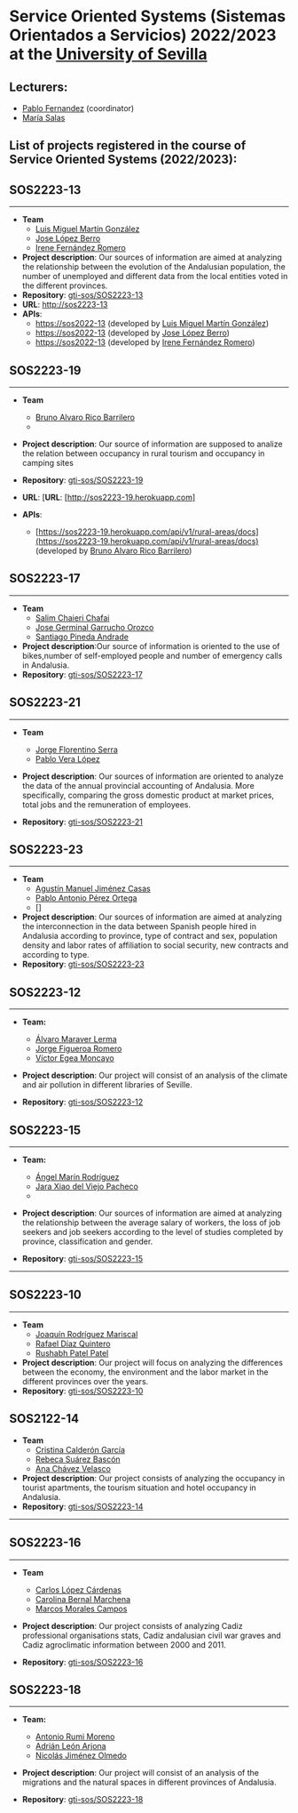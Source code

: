 Service Oriented Systems (Sistemas Orientados a Servicios) 2022/2023 at the [University of Sevilla](https://www.us.es)
====================

Lecturers:
--
 - [Pablo Fernandez](https://github.com/pafmon) (coordinator)
 - [María Salas](https://github.com/msurbano)
 

List of projects registered in the course of **Service Oriented Systems** (2022/2023):
--
## SOS2223-13
---------------------------
- **Team**
   - [Luis Miguel Martín González](https://github.com/luismg01)
   - [Jose López Berro](https://github.com/joslopber)
   - [Irene Fernández Romero](https://github.com/irenefernandezromero)
- **Project description**: Our sources of information are aimed at analyzing the relationship between the evolution of the Andalusian population, the number of unemployed and different data from the local entities voted in the different provinces.
- **Repository**: [gti-sos/SOS2223-13](https://github.com/gti-sos/SOS2223-13)
- **URL**: [http://sos2223-13]()
- **APIs**:
   - [https://sos2022-13](https://sos2223-13) (developed by [Luis Miguel Martín González](https://github.com/luismg01))
   - [https://sos2022-13](https://sos2223-13) (developed by [Jose López Berro](https://github.com/joslopber))
   - [https://sos2022-13](https://sos2223-13) (developed by [Irene Fernández Romero](https://github.com/irenefernandezromero))
  
## SOS2223-19
---------------------------
- **Team**
   - [Bruno Alvaro Rico Barrilero](https://github.com/brico1994)
   - []()

- **Project description**: Our source of information are supposed to analize the relation between occupancy in rural tourism and occupancy in camping sites
- **Repository**: [gti-sos/SOS2223-19](https://github.com/gti-sos/SOS2223-19)
- **URL**: [**URL**: [http://sos2223-19.herokuapp.com]
- **APIs**:
   - [https://sos2223-19.herokuapp.com/api/v1/rural-areas/docs](https://sos2223-19.herokuapp.com/api/v1/rural-areas/docs) (developed by [Bruno Alvaro Rico Barrilero](https://github.com/brico1994))

## SOS2223-17
---------------------------
- **Team**
   -   [Salim Chaieri Chafai](https://github.com/salcha2)
   - [Jose Germinal Garrucho Orozco](https://github.com/Joseg0)
   - [Santiago Pineda Andrade](https://github.com/sanpinand)
- **Project description**:Our source of information is oriented to the use of bikes,number of 
self-employed people and number of emergency calls in Andalusia.
- **Repository**: [gti-sos/SOS2223-17](https://github.com/gti-sos/sos2223-17)

## SOS2223-21
---------------------------
- **Team**
   - [Jorge Florentino Serra](https://github.com/jorgefl8)
   - [Pablo Vera López](https://github.com/pablovl95)

- **Project description**: Our sources of information are oriented to analyze the data of the annual provincial accounting of Andalusia. More specifically, comparing the gross domestic product at market prices, total jobs and the remuneration of employees.
- **Repository**: [gti-sos/SOS2223-21](https://github.com/gti-sos/SOS2223-21)

## SOS2223-23
---------------------------
- **Team**
   - [Agustín Manuel Jiménez Casas](https://github.com/agujimcas)
   - [Pablo Antonio Pérez Ortega](https://github.com/PabPerOrt1)
   - []
- **Project description**: Our sources of information are aimed at analyzing the interconnection in the data between Spanish people hired in Andalusia according to province, type of contract and sex, population density and labor rates of affiliation to social security, new contracts and according to type.
- **Repository**: [gti-sos/SOS2223-23](https://github.com/gti-sos/SOS2223-23)


## SOS2223-12
--------------------------

- **Team:**
   - [Álvaro Maraver Lerma](https://github.com/AlvaroMaraverLerma)
   - [Jorge Figueroa Romero](https://github.com/jorfigrom)
   - [Víctor Egea Moncayo](https://github.com/victoregea)

- **Project description**: Our project will consist of an analysis of the climate and air pollution in different libraries of Seville.
- **Repository**: [gti-sos/SOS2223-12](https://github.com/gti-sos/SOS2223-12)


## SOS2223-15
-------------------------
- **Team:**
   - [Ángel Marín Rodríguez](https://github.com/AngelUs04)
   - [Jara Xiao del Viejo Pacheco](https://github.com/jardelpac01)
   - []()

- **Project description**: Our sources of information are aimed at analyzing the relationship between the average salary of workers, the loss of job seekers and job seekers according to the level of studies completed by province, classification and gender.
- **Repository**: [gti-sos/SOS2223-15](https://github.com/gti-sos/SOS2223-15)

-------------------------
## SOS2223-10
---------------------------
- **Team**
   - [Joaquín Rodríguez Mariscal](https://github.com/joarodmar2)
   - [Rafael Díaz Quintero](https://github.com/rdiazq01)
   - [Rushabh Patel Patel](https://github.com/rushabhp01)
- **Project description**: Our project will focus on analyzing the differences between the economy, the environment and the labor market in the different provinces over the years.
- **Repository**: [gti-sos/SOS2223-10](https://github.com/gti-sos/SOS2223-10)

## SOS2122-14

- **Team**
  - [Cristina Calderón García](https://github.com/criscalgar)
  - [Rebeca Suárez Bascón](https://github.com/rebsuabas)
  - [Ana Chávez Velasco](https://github.com/anachavel1)
- **Project description**: Our project consists of analyzing the occupancy in tourist apartments, the tourism situation and hotel occupancy in Andalusia.
- **Repository**: [gti-sos/SOS2223-14](https://github.com/gti-sos/SOS2223-14)

-------------------------
## SOS2223-16
---------------------------
- **Team**
   - [Carlos López Cárdenas](https://github.com/carlopcar4)
   - [Carolina Bernal Marchena](https://github.com/CarolinaBernalMarchena)
   - [Marcos Morales Campos](https://github.com/marcos1812)
- **Project description**: Our project consists of analyzing Cadiz professional organisations stats, Cadiz andalusian civil war graves and Cadiz agroclimatic information between 2000 and 2011.

- **Repository**: [gti-sos/SOS2223-16](https://github.com/gti-sos/SOS2223-16)


## SOS2223-18
--------------------------

- **Team:**
   - [Antonio Rumi Moreno](https://github.com/antrummor)
   - [Adrián León Arjona](https://github.com/adrile15)
   - [Nicolás Jiménez Olmedo](https://github.com/nicolas-001)

- **Project description**: Our project will consist of an analysis of the migrations and the natural spaces in different provinces of Andalusia.
- **Repository**: [gti-sos/SOS2223-18](https://github.com/gti-sos/SOS2223-18)


